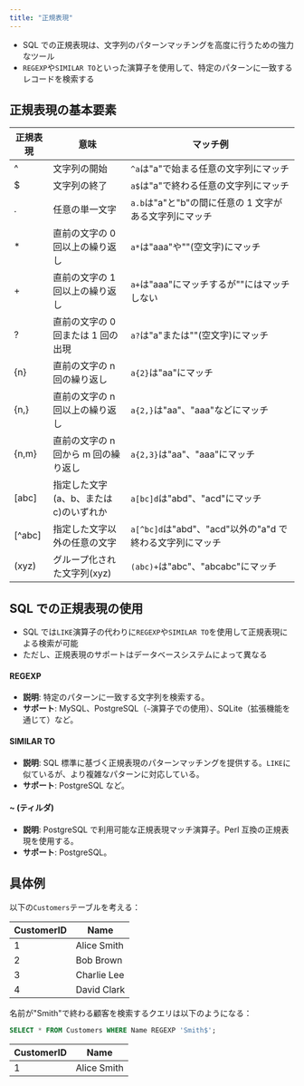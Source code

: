 ```yaml
---
title: "正規表現"
---
```


- SQL での正規表現は、文字列のパターンマッチングを高度に行うための強力なツール
- `REGEXP`や`SIMILAR TO`といった演算子を使用して、特定のパターンに一致するレコードを検索する

## 正規表現の基本要素

| 正規表現 | 意味                                   | マッチ例                                                 |
| -------- | -------------------------------------- | -------------------------------------------------------- |
| ^        | 文字列の開始                           | `^a`は"a"で始まる任意の文字列にマッチ                    |
| $        | 文字列の終了                           | `a$`は"a"で終わる任意の文字列にマッチ                    |
| .        | 任意の単一文字                         | `a.b`は"a"と"b"の間に任意の 1 文字がある文字列にマッチ   |
| \*       | 直前の文字の 0 回以上の繰り返し        | `a*`は"aaa"や""(空文字)にマッチ                          |
| +        | 直前の文字の 1 回以上の繰り返し        | `a+`は"aaa"にマッチするが""にはマッチしない              |
| ?        | 直前の文字の 0 回または 1 回の出現     | `a?`は"a"または""(空文字)にマッチ                        |
| {n}      | 直前の文字の n 回の繰り返し            | `a{2}`は"aa"にマッチ                                     |
| {n,}     | 直前の文字の n 回以上の繰り返し        | `a{2,}`は"aa"、"aaa"などにマッチ                         |
| {n,m}    | 直前の文字の n 回から m 回の繰り返し   | `a{2,3}`は"aa"、"aaa"にマッチ                            |
| [abc]    | 指定した文字(a、b、または c)のいずれか | `a[bc]d`は"abd"、"acd"にマッチ                           |
| [^abc]   | 指定した文字以外の任意の文字           | `a[^bc]d`は"abd"、"acd"以外の"a"d で終わる文字列にマッチ |
| (xyz)    | グループ化された文字列(xyz)            | `(abc)+`は"abc"、"abcabc"にマッチ                        |

## SQL での正規表現の使用

- SQL では`LIKE`演算子の代わりに`REGEXP`や`SIMILAR TO`を使用して正規表現による検索が可能
- ただし、正規表現のサポートはデータベースシステムによって異なる

#### REGEXP

- **説明**: 特定のパターンに一致する文字列を検索する。
- **サポート**: MySQL、PostgreSQL（`~`演算子での使用）、SQLite（拡張機能を通じて）など。

#### SIMILAR TO

- **説明**: SQL 標準に基づく正規表現のパターンマッチングを提供する。`LIKE`に似ているが、より複雑なパターンに対応している。
- **サポート**: PostgreSQL など。

#### ~ (ティルダ)

- **説明**: PostgreSQL で利用可能な正規表現マッチ演算子。Perl 互換の正規表現を使用する。
- **サポート**: PostgreSQL。

## 具体例

以下の`Customers`テーブルを考える：

| CustomerID | Name        |
| ---------- | ----------- |
| 1          | Alice Smith |
| 2          | Bob Brown   |
| 3          | Charlie Lee |
| 4          | David Clark |

名前が"Smith"で終わる顧客を検索するクエリは以下のようになる：

```sql
SELECT * FROM Customers WHERE Name REGEXP 'Smith$';
```

| CustomerID | Name        |
| ---------- | ----------- |
| 1          | Alice Smith |
